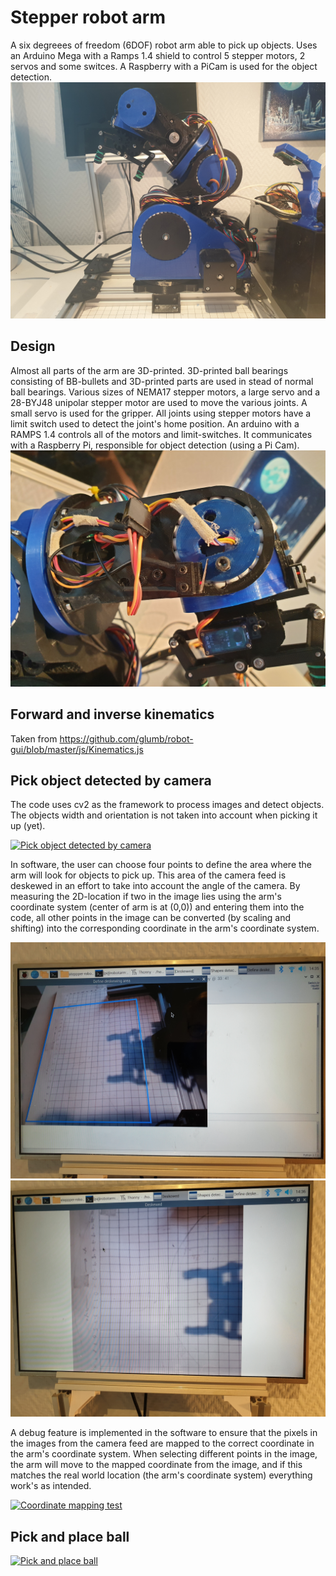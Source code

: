 # Stepper robot arm
A six degreees of freedom (6DOF) robot arm able to pick up objects. Uses an Arduino Mega with a Ramps 1.4 shield to control 5 stepper motors, 2 servos and some switces. A Raspberry with a PiCam is used for the object detection.
![arm](images/arm.jpg)

## Design
Almost all parts of the arm are 3D-printed. 3D-printed ball bearings consisting of BB-bullets and 3D-printed parts are used in stead of normal ball bearings.
Various sizes of NEMA17 stepper motors, a large servo and a 28-BYJ48  unipolar stepper motor are used to move the various joints. A small servo is used for the gripper. All joints using stepper motors have a limit switch used to detect the joint's home position. 
An arduino with a RAMPS 1.4 controls all of the motors and limit-switches. It communicates with a Raspberry Pi, responsible for object detection (using a Pi Cam).
![bearing](images/bearing_1.jpg)

## Forward and inverse kinematics
Taken from https://github.com/glumb/robot-gui/blob/master/js/Kinematics.js
## Pick object detected by camera
The code uses cv2 as the framework to process images and detect objects. The objects width and orientation is not taken into account when picking it up (yet).

[![Pick object detected by camera](https://img.youtube.com/vi/NfAm4Rar-Uk/0.jpg)](https://youtu.be/NfAm4Rar-Uk)

In software, the user can choose four points to define the area where the arm will look for objects to pick up. This area of the camera feed is deskewed in an effort to take into account the angle of the camera. By measuring the 2D-location if two in the image lies using the arm's coordinate system (center of arm is at (0,0)) and entering them into the code, all other points in the image can be converted (by scaling and shifting) into the corresponding coordinate in the arm's coordinate system.

![select_area](images/select_area.jpg)
![selected_area](images/selected_area.jpg)

A debug feature is implemented in the software to ensure that the pixels in the images from the camera feed are mapped to the correct coordinate in the arm's coordinate system. When selecting different points in the image, the arm will move to the mapped coordinate from the image, and if this matches the real world location (the arm's coordinate system) everything work's as intended.

[![Coordinate mapping test](https://img.youtube.com/vi/9uHPGsZpFGw/0.jpg)](https://youtu.be/9uHPGsZpFGw)

## Pick and place ball

[![Pick and place ball](https://img.youtube.com/vi/iDKqw5VlQdQ/0.jpg)](https://youtu.be/iDKqw5VlQdQ)



